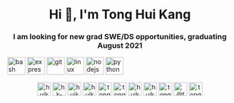 <h1 align="center">Hi 👋, I'm Tong Hui Kang</h1>
<h3 align="center">I am looking for new grad SWE/DS opportunities, graduating August 2021</h3>

<p align="left"><img src="https://www.vectorlogo.zone/logos/gnu_bash/gnu_bash-icon.svg" alt="bash" width="40" height="40"/> <img src="https://devicons.github.io/devicon/devicon.git/icons/express/express-original-wordmark.svg" alt="express" width="40" height="40"/> <img src="https://www.vectorlogo.zone/logos/git-scm/git-scm-icon.svg" alt="git" width="40" height="40"/> <img src="https://devicons.github.io/devicon/devicon.git/icons/linux/linux-original.svg" alt="linux" width="40" height="40"/> <img src="https://devicons.github.io/devicon/devicon.git/icons/nodejs/nodejs-original-wordmark.svg" alt="nodejs" width="40" height="40"/> <img src="https://devicons.github.io/devicon/devicon.git/icons/python/python-original.svg" alt="python" width="40" height="40"/></p>

<p align="center">
<a href="https://linkedin.com/in/huikang-tong" target="blank"><img align="center" src="https://cdn.jsdelivr.net/npm/simple-icons@3.0.1/icons/linkedin.svg" alt="huikang-tong" height="30" width="30" /></a>
<a href="https://stackoverflow.com/users/hk-tong" target="blank"><img align="center" src="https://cdn.jsdelivr.net/npm/simple-icons@3.0.1/icons/stackoverflow.svg" alt="hk-tong" height="30" width="30" /></a>
<a href="https://kaggle.com/huikang" target="blank"><img align="center" src="https://cdn.jsdelivr.net/npm/simple-icons@3.0.1/icons/kaggle.svg" alt="huikang" height="30" width="30" /></a>
<a href="https://fb.com/huikang" target="blank"><img align="center" src="https://cdn.jsdelivr.net/npm/simple-icons@3.0.1/icons/facebook.svg" alt="huikang" height="30" width="30" /></a>
<a href="https://instagram.com/tonghuikang" target="blank"><img align="center" src="https://cdn.jsdelivr.net/npm/simple-icons@3.0.1/icons/instagram.svg" alt="tonghuikang" height="30" width="30" /></a>
<a href="https://www.codechef.com/users/tonghuikang" target="blank"><img align="center" src="https://cdn.jsdelivr.net/npm/simple-icons@3.1.0/icons/codechef.svg" alt="tonghuikang" height="30" width="30" /></a>
<a href="https://www.hackerrank.com/huikang_tong" target="blank"><img align="center" src="https://cdn.jsdelivr.net/npm/simple-icons@3.0.1/icons/hackerrank.svg" alt="huikang_tong" height="30" width="30" /></a>
<a href="https://codeforces.com/profile/huikang" target="blank"><img align="center" src="https://cdn.jsdelivr.net/npm/simple-icons@3.0.1/icons/codeforces.svg" alt="huikang" height="30" width="30" /></a>
<a href="https://www.leetcode.com/tonghuikang" target="blank"><img align="center" src="https://cdn.jsdelivr.net/npm/simple-icons@3.0.1/icons/leetcode.svg" alt="tonghuikang" height="30" width="30" /></a>
<a href="https://www.hackerearth.com/@tonghuikang" target="blank"><img align="center" src="https://cdn.jsdelivr.net/npm/simple-icons@3.0.1/icons/hackerearth.svg" alt="@tonghuikang" height="30" width="30" /></a>
<a href="https://www.topcoder.com/members/tonghuikang" target="blank"><img align="center" src="https://cdn.jsdelivr.net/npm/simple-icons@3.0.1/icons/topcoder.svg" alt="tonghuikang" height="30" width="30" /></a>
</p>
